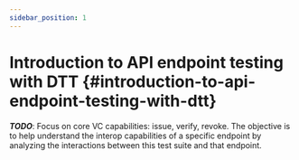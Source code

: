 ```yaml
---
sidebar_position: 1
---
```


# Introduction to API endpoint testing with DTT {#introduction-to-api-endpoint-testing-with-dtt}

**_TODO_**: Focus on core VC capabilities: issue, verify, revoke. The objective is to help understand the interop capabilities of a specific endpoint by analyzing the interactions between this test suite and that endpoint.
